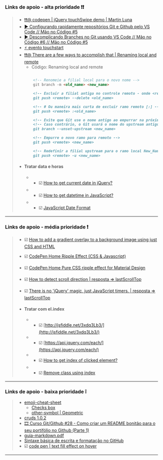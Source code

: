 <!-- * 254: teste arquivos em nova janela, porém efetuando pull apartir da janela principal -->

### **Links de apoio - alta prioridade ❗❗**
> - [❗❗@ codepen | jQuery touchSwipe demo | Martin Luna ](https://codepen.io/uxmoon/details/VBxrgO)
> - [▶️ Configurando rapidamente repositórios Git e Github pelo VS Code // Mão no Código #5](https://www.youtube.com/watch?v=H0SQAW9tmmE&t=702s)
> - [▶️ Descomplicando Branches no Git usando VS Code // Mão no Código #6 // Mão no Código #5](https://www.youtube.com/watch?v=oXMgyQt0ce0&t=488s&ab_channel=C%C3%B3digoFonteTV)
> - [⚡ evento touchstart](https://www.w3schools.com/jsref/event_touchstart.asp)
> - [ ❗❗@ There are a few ways to accomplish that | Renaming local and remote](https://stackoverflow.com/questions/30590083/how-do-i-rename-both-a-git-local-and-remote-branch-name)
>    - Código: Renaming local and remote
>   ```md
>
>       <!-- Renomeie a filial local para o novo nome -->
>       git branch -m <old_name> <new_name>
>
>       <!-- Excluir a filial antiga no controle remoto - onde <remote> é, por exemplo, origem -->
>       git push <remote> --delete <old_name>
>
>       <!-- # Ou maneira mais curta de excluir ramo remoto [:] -->
>       git push <remote> :<old_name>
>
>       <!-- Evite que Git use o nome antigo ao empurrar na próxima etapa. -->
>       <!-- Caso contrário, o Git usará o nome do upstream antigo em vez de <new_name>. -->
>       git branch --unset-upstream <new_name>
>
>       <!-- Empurre o novo ramo para remoto -->
>       git push <remote> <new_name>
>
>       <!-- Redefinir a filial upstream para o ramo local New_Name -->
>       git push <remote> -u <new_name>
>
>   ```
> - ####  Tratar data e horas
>    - - ☑️ [How to get current date in jQuery?](https://stackoverflow.com/questions/8398897/how-to-get-current-date-in-jquery)
>    - - ☑️ [How to get datetime in JavaScript?](https://stackoverflow.com/questions/4744299/how-to-get-datetime-in-javascript)
>    - - ☑️ [JavaScript Date Format](https://blog.stevenlevithan.com/archives/date-time-format)


---


### **Links de apoio - média prioridade ❗**
>
> - ☑️ [How to add a gradient overlay to a background image using just CSS and HTML ](https://webdevetc.com/blog/how-to-add-a-gradient-overlay-to-a-background-image-using-just-css-and-html/)
> - ☑️ [CodePen Home Ripple Effect (CSS & Javascript)](https://codepen.io/fabiokounang/pen/MWKKBRY)
> - ☑️ [CodePen Home Pure CSS ripple effect for Material Design](https://codepen.io/finnhvman/pen/jLXKJw)
> - ☑️ [How to detect scroll direction | resposta => lastScrollTop](https://stackoverflow.com/questions/7154967/how-to-detect-scroll-direction/33334461)
> - ☑️ [There is no 'jQuery' magic, just JavaScript timers. | resposta => lastScrollTop](https://stackoverflow.com/questions/2625210/long-press-in-javascript)
>
> - ####  Tratar com el.index
>    - - ☑️ [http://jsfiddle.net/3xdq3Lb3/](http://jsfiddle.net/3xdq3Lb3/)
>    - - ☑️ [https://api.jquery.com/each/](https://api.jquery.com/each/)
>    - - ☑️ [How to get index of clicked element?](https://stackoverflow.com/questions/32795237/how-to-get-index-of-clicked-element/32795272)
>    - - ☑️ [Remove class using index](https://stackoverflow.com/questions/13648759/remove-class-using-index)
>

---

### **Links de apoio - baixa prioridade ❕**
> - [emoji-cheat-sheet](https://github.com/ikatyang/emoji-cheat-sheet)
>    - [Checks box](https://github.com/ikatyang/emoji-cheat-sheet#other-symbol)
>    - [other-symbol | Geometric](https://github.com/ikatyang/emoji-cheat-sheet#other-symbol)
> - [cruds 1.0.2](https://github.com/H7W/CRUDS-v1.0.2/edit/master/README.md)
> - [:film_strip: Curso Git/Github #28 - Como criar um README bonitão para o seu portifólio no Github (Parte 1)](https://youtu.be/dqXgY1sYXpE)
> - [guia-markdown.pdf](https://github.com/gustavoguanabara/git-github/blob/master/manuais-PDF/guia-markdown.pdf)
> - [Sintaxe básica de escrita e formatação no GitHub](https://docs.github.com/pt/github/writing-on-github/getting-started-with-writing-and-formatting-on-github/basic-writing-and-formatting-syntax)
> - ☑️ [code pen | text fill effect on hover](https://codepen.io/your-work?verified=true)
---
